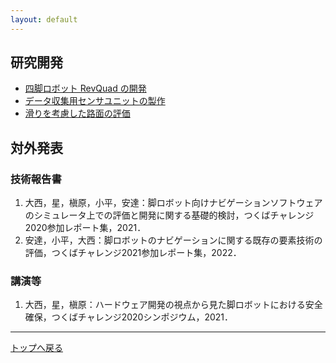 ```yaml
---
layout: default
---
```


<link rel="shortcut icon" type="image/x-icon" href="/favicon.ico?">

## 研究開発

- [四脚ロボット RevQuad の開発](../research/revquad)
- [データ収集用センサユニットの製作](../research/sensor_unit)
- [滑りを考慮した路面の評価](../research/slip_evaluation)

## 対外発表

### 技術報告書

1. 大西，星，槇原，小平，安達：脚ロボット向けナビゲーションソフトウェアのシミュレータ上での評価と開発に関する基礎的検討，つくばチャレンジ2020参加レポート集，2021．
2. 安達，小平，大西：脚ロボットのナビゲーションに関する既存の要素技術の評価，つくばチャレンジ2021参加レポート集，2022．

### 講演等

1. 大西，星，槇原：ハードウェア開発の視点から見た脚ロボットにおける安全確保，つくばチャレンジ2020シンポジウム，2021．

---

[トップへ戻る](..)
